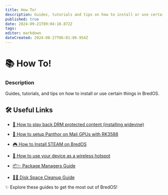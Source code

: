 ```yaml
---
title: How To!
description: Guides, tutorials and tips on how to install or use certain things in BredOS
published: true
date: 2024-09-21T09:04:18.872Z
tags: 
editor: markdown
dateCreated: 2024-08-27T06:01:06.954Z
---
```


# 📚 How To!

### **Description**

Guides, tutorials, and tips on how to install or use certain things in BredOS.

## 🛠️ Useful Links

-   [🎥 How to play back DRM protected content (installing widevine)](/en/how-to/widevine-watch-drm-content)
-   [🐾 How to setup Panthor on Mali GPUs with RK3588](/en/how-to/how-to-setup-panthor)

-   [🎮  How to Install STEAM on BredOS](/en/how-to/how-to-install-steam)

-   [📶 How to use your device as a wireless hotspot](https://wiki.bredos.org/e/en/how-to/how-to-use-your-device-as-ap)

- [📦✨ Package Managers Guide](https://wiki.bredos.org/en/how-to/package-management)

- [🧹💾 Disk Space Cleanup Guide](https://wiki.bredos.org/e/en/how-to/free-space-up)


✨ Explore these guides to get the most out of BredOS!